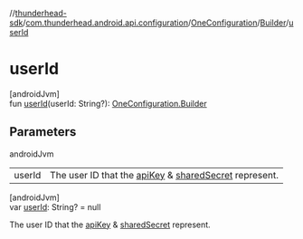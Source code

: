 //[thunderhead-sdk](../../../../index.md)/[com.thunderhead.android.api.configuration](../../index.md)/[OneConfiguration](../index.md)/[Builder](index.md)/[userId](user-id.md)

# userId

[androidJvm]\
fun [userId](user-id.md)(userId: String?): [OneConfiguration.Builder](index.md)

## Parameters

androidJvm

| | |
|---|---|
| userId | The user ID that the [apiKey](api-key.md) & [sharedSecret](shared-secret.md) represent. |

[androidJvm]\
var [userId](user-id.md): String? = null

The user ID that the [apiKey](api-key.md) & [sharedSecret](shared-secret.md) represent.
